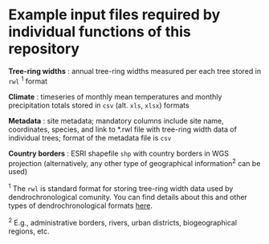 # Example input files required by individual functions of this repository

**Tree-ring widths** : annual tree-ring widths measured per each tree stored in `rwl` <sup>1</sup> format

**Climate** : timeseries of monthly mean temperatures and monthly precipitation totals stored in `csv` (alt. `xls`, `xlsx`) formats

**Metadata** : site metadata; mandatory columns include site name, coordinates, species, and link to *.rwl file with tree-ring width data of individual trees; format of the metadata file is `csv`

**Country borders** : ESRI shapefile `shp` with country borders in WGS projection (alternatively, any other type of geographical information<sup>2</sup> can be used)

<sup>1</sup> The `rwl` is standard format for storing tree-ring width data used by dendrochronological comunity. You can find details about this and other types of dendrochronological formats [here](https://www.treeringsociety.org/resources/SOM/Brewer_Murphy_SupplementaryMaterial.pdf).

<sup>2</sup> E.g., administrative borders, rivers, urban districts, biogeographical regions, etc.

